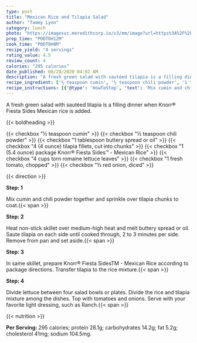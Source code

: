 ```yaml
---
type: post
title: "Mexican Rice and Tilapia Salad"
author: "Tammy Lynn"
category: lunch
photo: "https://imagesvc.meredithcorp.io/v3/mm/image?url=https%3A%2F%2Fimages.media-allrecipes.com%2Fuserphotos%2F4562905.jpg"
prep_time: "P0DT0H12M"
cook_time: "P0DT0H8M"
recipe_yield: "4 servings"
rating_value: 4.5
review_count: 4
calories: "295 calories"
date_published: 08/28/2020 04:02 AM
description: "A fresh green salad with sautéed tilapia is a filling dinner when Knorr® Fiesta Sides Mexican rice is added."
recipe_ingredient: ['½ teaspoon cumin', '½ teaspoon chili powder', '1 tablespoon buttery spread or oil', '4 (4 ounce) tilapia fillets, cut into chunks', '1 (5.4 ounce) package Knorr® Fiesta Sides™ - Mexican Rice', '4 cups torn romaine lettuce leaves', '1 fresh tomato, chopped', '½ red onion, diced']
recipe_instructions: [{'@type': 'HowToStep', 'text': 'Mix cumin and chili powder together and sprinkle over tilapia chunks to coat.\n'}, {'@type': 'HowToStep', 'text': 'Heat non-stick skillet over medium-high heat and melt buttery spread or oil. Saute tilapia on each side until cooked through, 2 to 3 minutes per side. Remove from pan and set aside.\n'}, {'@type': 'HowToStep', 'text': 'In same skillet, prepare Knorr&reg; Fiesta SidesTM - Mexican Rice according to package directions. Transfer tilapia to the rice mixture.\n'}, {'@type': 'HowToStep', 'text': 'Divide lettuce between four salad bowls or plates. Divide the rice and tilapia mixture among the dishes. Top with tomatoes and onions. Serve with your favorite light dressing, such as Ranch.\n'}]
---
```


A fresh green salad with sautéed tilapia is a filling dinner when Knorr® Fiesta Sides Mexican rice is added. 

{{< boldheading >}}

{{< checkbox "½ teaspoon cumin" >}}
{{< checkbox "½ teaspoon chili powder" >}}
{{< checkbox "1 tablespoon buttery spread or oil" >}}
{{< checkbox "4 (4 ounce) tilapia fillets, cut into chunks" >}}
{{< checkbox "1 (5.4 ounce) package Knorr® Fiesta Sides™ - Mexican Rice" >}}
{{< checkbox "4 cups torn romaine lettuce leaves" >}}
{{< checkbox "1  fresh tomato, chopped" >}}
{{< checkbox "½  red onion, diced" >}}


{{< direction >}}

**Step: 1**

Mix cumin and chili powder together and sprinkle over tilapia chunks to coat.{{< span >}}

**Step: 2**

Heat non-stick skillet over medium-high heat and melt buttery spread or oil. Saute tilapia on each side until cooked through, 2 to 3 minutes per side. Remove from pan and set aside.{{< span >}}

**Step: 3**

In same skillet, prepare Knorr® Fiesta SidesTM - Mexican Rice according to package directions. Transfer tilapia to the rice mixture.{{< span >}}

**Step: 4**

Divide lettuce between four salad bowls or plates. Divide the rice and tilapia mixture among the dishes. Top with tomatoes and onions. Serve with your favorite light dressing, such as Ranch.{{< span >}}

{{< nutrition >}}

**Per Serving:** 295 calories; protein 28.1g; carbohydrates 14.2g; fat 5.2g; cholesterol 41mg; sodium 104.5mg.